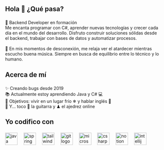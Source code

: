 <h2 align="left">Hola 👋 ¿Qué pasa?</h2>

###

<p align="left">🎯 Backend Developer en formación<br>Me encanta programar con C#, aprender nuevas tecnologías y crecer cada día en el mundo del desarrollo. Disfruto construir soluciones sólidas desde el backend, trabajar con bases de datos y automatizar procesos.<br><br>🍃 En mis momentos de desconexión, me relaja ver el atardecer mientras escucho buena música. Siempre en busca de equilibrio entre lo técnico y lo humano.</p>

###

<h2 align="left">Acerca de mí</h2>

###

<p align="left">✨ Creando bugs desde 2019<br>📚 Actualmente estoy aprendiendo Java y C# 💻<br>🎯 Objetivos: vivir en un lugar frío ❄ y hablar inglés 🚀<br>🎲 Y... toco 🎸 la guitarra y ♟ el ajedrez online</p>

###

<h2 align="left">Yo codifico con</h2>

###

<div align="left">
  <img src="https://cdn.jsdelivr.net/gh/devicons/devicon/icons/java/java-original.svg" height="40" alt="java logo"  />
  <img width="12" />
  <img src="https://cdn.jsdelivr.net/gh/devicons/devicon/icons/spring/spring-original.svg" height="40" alt="spring logo"  />
  <img width="12" />
  <img src="https://cdn.simpleicons.org/tailwindcss/06B6D4" height="40" alt="tailwindcss logo"  />
  <img width="12" />
  <img src="https://cdn.jsdelivr.net/gh/devicons/devicon/icons/git/git-original.svg" height="40" alt="git logo"  />
  <img width="12" />
  <img src="https://cdn.jsdelivr.net/gh/devicons/devicon/icons/microsoftsqlserver/microsoftsqlserver-plain.svg" height="40" alt="microsoftsqlserver logo"  />
  <img width="12" />
  <img src="https://cdn.jsdelivr.net/gh/devicons/devicon/icons/csharp/csharp-original.svg" height="40" alt="csharp logo"  />
  <img width="12" />
  <img src="https://cdn.jsdelivr.net/gh/devicons/devicon/icons/notion/notion-original.svg" height="40" alt="notion logo"  />
  <img width="12" />
  <img src="https://cdn.jsdelivr.net/gh/devicons/devicon/icons/intellij/intellij-original.svg" height="40" alt="intellij logo"  />
</div>

###



